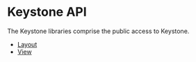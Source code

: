 Keystone API
====

The Keystone libraries comprise the public access to Keystone.

* [Layout](layout.md)
* [View](view.md)